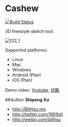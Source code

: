 Cashew
========

[![Build Status](https://travis-ci.org/billhsu/cashew.png)](https://travis-ci.org/billhsu/cashew)

3D freestyle sketch tool.

![f22_1](https://github.com/billhsu/cashew/raw/master/doc/f22_1.png)


Supported platforms:
 * Linux
 * Mac
 * Windows
 * Android (Plan)
 * iOS     (Plan)
 

Demo video: [Youtube](https://www.youtube.com/watch?v=LXAcakVGCuI),  [优酷](http://v.youku.com/v_show/id_XNjY1ODY2MjY4.html)


##Author
**Shipeng Xu**

+ http://BillHsu.me
+ http://twitter.com/1991bill
+ http://weibo.com/billhsu
